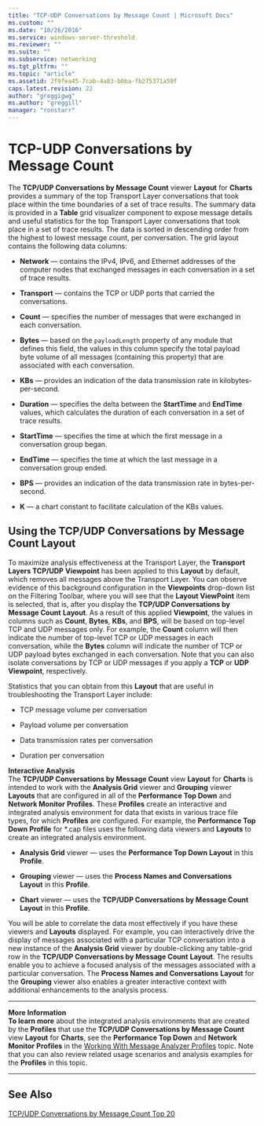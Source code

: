 ```yaml
---
title: "TCP-UDP Conversations by Message Count | Microsoft Docs"
ms.custom: ""
ms.date: "10/26/2016"
ms.service: windows-server-threshold
ms.reviewer: ""
ms.suite: ""
ms.subservice: networking
ms.tgt_pltfrm: ""
ms.topic: "article"
ms.assetid: 2f9fea45-7cab-4a83-b0ba-fb275371a59f
caps.latest.revision: 22
author: "greggigwg"
ms.author: "greggill"
manager: "ronstarr"
---
```


# TCP-UDP Conversations by Message Count

The **TCP/UDP Conversations by Message Count** viewer **Layout** for **Charts** provides a summary of the top Transport Layer conversations that took place within the time boundaries of a set of trace results. The summary data is provided in a **Table** grid visualizer component to expose message details and useful statistics for the top Transport Layer conversations that took place in a set of trace results. The data is sorted in descending order from the highest to lowest message count, per conversation. The grid layout contains the following data columns:  
  
-   **Network** — contains the IPv4, IPv6, and Ethernet addresses of the computer nodes that exchanged messages in each conversation in a set of trace results.  
  
-   **Transport** — contains the TCP or UDP ports that carried the conversations.  
  
-   **Count** — specifies the number of messages that were exchanged in each conversation.  
  
-   **Bytes** — based on the `payloadLength` property of any module that defines this field, the values in this column specify the total payload byte volume of all messages (containing this property) that are associated with each conversation.  
  
-   **KBs** — provides an indication of the data transmission rate in kilobytes-per-second.  
  
-   **Duration** — specifies the delta between the **StartTime** and **EndTime** values, which calculates the duration of each conversation in  a set of trace results.  
  
-   **StartTime** — specifies the time at which the first message in a conversation group began.  
  
-   **EndTime** — specifies the time at which the last message in a conversation group ended.  
  
-   **BPS** — provides an indication of the data transmission rate in bytes-per-second.  
  
-   **K** — a chart constant to facilitate calculation of the KBs values.  
  
## Using the TCP/UDP Conversations by Message Count Layout  

 To maximize analysis effectiveness at the Transport Layer, the **Transport Layers TCP/UDP** **Viewpoint** has been applied to this **Layout** by default, which removes all messages above the Transport Layer. You can observe evidence of this background configuration in the **Viewpoints** drop-down list on the Filtering Toolbar, where you will see that the **Layout ViewPoint** item is selected, that is, after you display the **TCP/UDP Conversations by Message Count** **Layout**. As a result of this applied **Viewpoint**, the values in columns such as **Count**, **Bytes**, **KBs**, and **BPS**, will be based on top-level TCP and UDP messages only. For example, the **Count** column will then indicate the number of top-level TCP or UDP messages in each conversation, while the **Bytes** column will indicate the number of TCP or UDP payload bytes exchanged in each conversation. Note that you can also isolate conversations by TCP or UDP messages if you apply a **TCP** or **UDP** **Viewpoint**, respectively.  
  
 Statistics that you can obtain from this **Layout** that are useful in troubleshooting the Transport Layer include:  
  
-   TCP message volume per conversation  
  
-   Payload volume per conversation  
  
-   Data transmission rates per conversation  
  
-   Duration per conversation  
  
**Interactive Analysis**   
The **TCP/UDP Conversations by Message Count** view **Layout** for **Charts** is intended to work with the **Analysis Grid** viewer and **Grouping** viewer **Layouts** that are configured in all of the  **Performance Top Down** and **Network Monitor** **Profiles**. These **Profiles** create an interactive and integrated analysis environment for data that exists in various trace file types, for which **Profiles** are configured. For example, the **Performance Top Down** **Profile** for \*.cap files uses the following data viewers and **Layouts** to create an integrated analysis environment.  
  
-   **Analysis Grid** viewer — uses the **Performance Top Down** **Layout** in this **Profile**.  
  
-   **Grouping** viewer — uses the **Process Names and Conversations** **Layout** in this **Profile**.  
  
-   **Chart** viewer — uses the **TCP/UDP Conversations by Message Count** **Layout** in this **Profile**.  
  
You will be able to correlate the data most effectively if you have these viewers and **Layouts** displayed. For example, you can interactively drive the display of messages associated with a particular TCP conversation into a new instance of the **Analysis Grid** viewer by double-clicking any table-grid row in the **TCP/UDP Conversations by Message Count** **Layout**. The results enable you to achieve a focused analysis of the messages associated with a particular conversation. The  **Process Names and Conversations** **Layout** for the **Grouping** viewer also enables a greater interactive context with additional enhancements to the analysis process.  
  
---  
  
 **More Information**   
 **To learn more** about the integrated analysis environments that are created by the **Profiles** that use the  **TCP/UDP Conversations by Message Count** view **Layout** for **Charts**, see the **Performance Top Down** and **Network Monitor** **Profiles** in the [Working With Message Analyzer Profiles](working-with-message-analyzer-profiles.md) topic. Note that you can also review related usage scenarios and analysis examples for the **Profiles** in this topic.  

---  
  
## See Also  

[TCP/UDP Conversations by Message Count Top 20](tcp-udp-conversations-by-message-count-top-20.md)